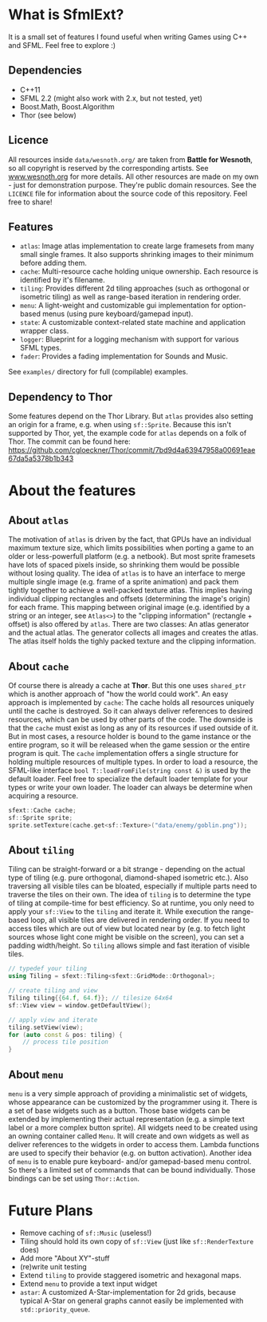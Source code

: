 # What is SfmlExt?
It is a small set of features I found useful when writing Games using C++ and SFML. Feel free to explore :)

## Dependencies
- C++11
- SFML 2.2 (might also work with 2.x, but not tested, yet)
- Boost.Math, Boost.Algorithm
- Thor (see below)

## Licence
All resources inside `data/wesnoth.org/` are taken from **Battle for Wesnoth**, so all copyright is reserved by the corresponding artists. See www.wesnoth.org for more details. All other resources are made on my own - just for demonstration purpose. They're public domain resources. See the `LICENCE` file for information about the source code of this repository. Feel free to share!

## Features
- `atlas`: Image atlas implementation to create large framesets from many small single frames. It also supports shrinking images to their minimum before adding them.
- `cache`: Multi-resource cache holding unique ownership. Each resource is identified by it's filename.
- `tiling`: Provides different 2d tiling approaches (such as orthogonal or isometric tiling) as well as range-based iteration in rendering order.
- `menu`: A light-weight and customizable gui implementation for option-based menus (using pure keyboard/gamepad input).
- `state`: A customizable context-related state machine and application wrapper class.
- `logger`: Blueprint for a logging mechanism with support for various SFML types.
- `fader`: Provides a fading implementation for Sounds and Music.

See `examples/` directory for full (compilable) examples.

## Dependency to Thor
Some features depend on the Thor Library. But `atlas` provides also setting an origin for a frame, e.g. when using `sf::Sprite`. Because this isn't supported by Thor, yet, the example code for `atlas` depends on a folk of Thor. The commit can be found here: https://github.com/cgloeckner/Thor/commit/7bd9d4a63947958a00691eae67da5a5378b1b343

# About the features

## About `atlas`
The motivation of `atlas` is driven by the fact, that GPUs have an individual maximum texture size, which limits possibilities when porting a game to an older or less-powerfull platform (e.g. a netbook). But most sprite framesets have lots of spaced pixels inside, so shrinking them would be possible without losing quality.
The idea of `atlas` is to have an interface to merge multiple single image (e.g. frame of a sprite animation) and pack them tightly together to achieve a well-packed texture atlas. This implies having individual clipping rectangles and offsets (determining the image's origin) for each frame. This mapping between original image (e.g. identified by a string or an integer, see `Atlas<>`) to the "clipping information" (rectangle + offset) is also offered by `atlas`.
There are two classes: An atlas generator and the actual atlas. The generator collects all images and creates the atlas. The atlas itself holds the tighly packed texture and the clipping information.

## About `cache`
Of course there is already a cache at **Thor**. But this one uses `shared_ptr` which is another approach of "how the world could work". An easy approach is implemented by `cache`: The cache holds all resources uniquely until the cache is destroyed. So it can always deliver references to desired resources, which can be used by other parts of the code. The downside is that the `cache` must exist as long as any of its resources if used outside of it. But in most cases, a resource holder is bound to the game instance or the entire program, so it will be released when the game session or the entire program is quit.
The `cache` implementation offers a single structure for holding multiple resources of multiple types. In order to load a resource, the SFML-like interface `bool T::loadFromFile(string const &)` is used by the default loader. Feel free to specialize the default loader template for your types or write your own loader. The loader can always be determine when acquiring a resource.

```c++
sfext::Cache cache;
sf::Sprite sprite;
sprite.setTexture(cache.get<sf::Texture>("data/enemy/goblin.png"));
```

## About `tiling`
Tiling can be straight-forward or a bit strange - depending on the actual type of tiling (e.g. pure orthogonal, diamond-shaped isometric etc.). Also traversing all visible tiles can be bloated, especially if multiple parts need to traverse the tiles on their own. The idea of `tiling` is to determine the type of tiling at compile-time for best efficiency.
So at runtime, you only need to apply your `sf::View` to the `tiling` and iterate it. While execution the range-based loop, all visible tiles are delivered in rendering order. If you need to access tiles which are out of view but located near by (e.g. to fetch light sources whose light cone might be visible on the screen), you can set a padding width/height.
So `tiling` allows simple and fast iteration of visible tiles.

```c++
// typedef your tiling
using Tiling = sfext::Tiling<sfext::GridMode::Orthogonal>;

// create tiling and view
Tiling tiling{{64.f, 64.f}}; // tilesize 64x64
sf::View view = window.getDefaultView();

// apply view and iterate
tiling.setView(view);
for (auto const & pos: tiling) {
	// process tile position
}
```

## About `menu`
`menu` is a very simple approach of providing a minimalistic set of widgets, whose appearance can be customized by the programmer using it. There is a set of base widgets such as a button. Those base widgets can be extended by implementing their actual representation (e.g. a simple text label or a more complex button sprite). All widgets need to be created using an owning container called `Menu`. It will create and own widgets as well as deliver references to the widgets in order to access them. Lambda functions are used to specify their behavior (e.g. on button activation).
Another idea of `menu` is to enable pure keyboard- and/or gamepad-based menu control. So there's a limited set of commands that can be bound individually. Those bindings can be set using `Thor::Action`.

# Future Plans
- Remove caching of `sf::Music` (useless!)
- Tiling should hold its own copy of `sf::View` (just like `sf::RenderTexture` does)
- Add more "About XY"-stuff
- (re)write unit testing
- Extend `tiling` to provide staggered isometric and hexagonal maps.
- Extend `menu` to provide a text input widget
- `astar`: A customized A-Star-implementation for 2d grids, because typical A-Star on general graphs cannot easily be implemented with `std::priority_queue`.
